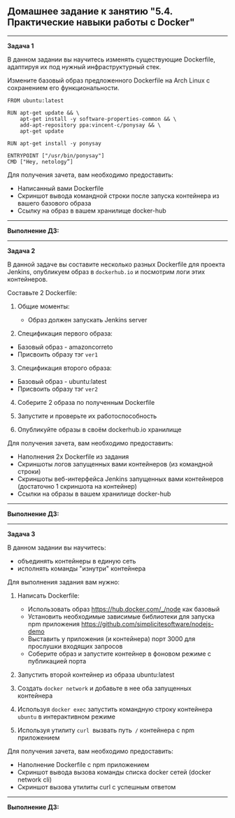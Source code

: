 ## Домашнее задание к занятию "5.4. Практические навыки работы с Docker"
___
**Задача 1**

В данном задании вы научитесь изменять существующие Dockerfile, адаптируя их под нужный инфраструктурный стек.

Измените базовый образ предложенного Dockerfile на Arch Linux c сохранением его функциональности.

    FROM ubuntu:latest
    
    RUN apt-get update && \
        apt-get install -y software-properties-common && \
        add-apt-repository ppa:vincent-c/ponysay && \
        apt-get update
     
    RUN apt-get install -y ponysay
    
    ENTRYPOINT ["/usr/bin/ponysay"]
    CMD ["Hey, netology”]

Для получения зачета, вам необходимо предоставить:

- Написанный вами Dockerfile 
- Скриншот вывода командной строки после запуска контейнера из вашего базового образа
- Ссылку на образ в вашем хранилище docker-hub
___
**Выполнение ДЗ:**



___
**Задача 2**

В данной задаче вы составите несколько разных Dockerfile для проекта Jenkins, опубликуем образ в `dockerhub.io` и посмотрим логи этих контейнеров.

Составьте 2 Dockerfile:

1. Общие моменты:
    - Образ должен запускать Jenkins server

2. Спецификация первого образа:
   
  - Базовый образ - amazoncorreto
  - Присвоить образу тэг `ver1`

3. Спецификация второго образа:
   
 - Базовый образ - ubuntu:latest
 - Присвоить образу тэг `ver2`

4. Cоберите 2 образа по полученным Dockerfile

5. Запустите и проверьте их работоспособность

6. Опубликуйте образы в своём dockerhub.io хранилище

Для получения зачета, вам необходимо предоставить:

- Наполнения 2х Dockerfile из задания
- Скриншоты логов запущенных вами контейнеров (из командной строки)
- Скриншоты веб-интерфейса Jenkins запущенных вами контейнеров (достаточно 1 скриншота на контейнер)
- Ссылки на образы в вашем хранилище docker-hub
___
**Выполнение ДЗ:**



___
**Задача 3**

В данном задании вы научитесь:

- объединять контейнеры в единую сеть
- исполнять команды "изнутри" контейнера

Для выполнения задания вам нужно:

1.    Написать Dockerfile:
        - Использовать образ https://hub.docker.com/_/node как базовый
        - Установить необходимые зависимые библиотеки для запуска npm приложения https://github.com/simplicitesoftware/nodejs-demo
        - Выставить у приложения (и контейнера) порт 3000 для прослушки входящих запросов
        - Соберите образ и запустите контейнер в фоновом режиме с публикацией порта

2.    Запустить второй контейнер из образа ubuntu:latest

3.    Создать `docker network` и добавьте в нее оба запущенных контейнера

4.    Используя `docker exec` запустить командную строку контейнера `ubuntu` в интерактивном режиме

5.    Используя утилиту `curl `вызвать путь` /` контейнера с npm приложением

Для получения зачета, вам необходимо предоставить:

- Наполнение Dockerfile с npm приложением
- Скриншот вывода вызова команды списка docker сетей (docker network cli)
- Скриншот вызова утилиты curl с успешным ответом
___
**Выполнение ДЗ:**


